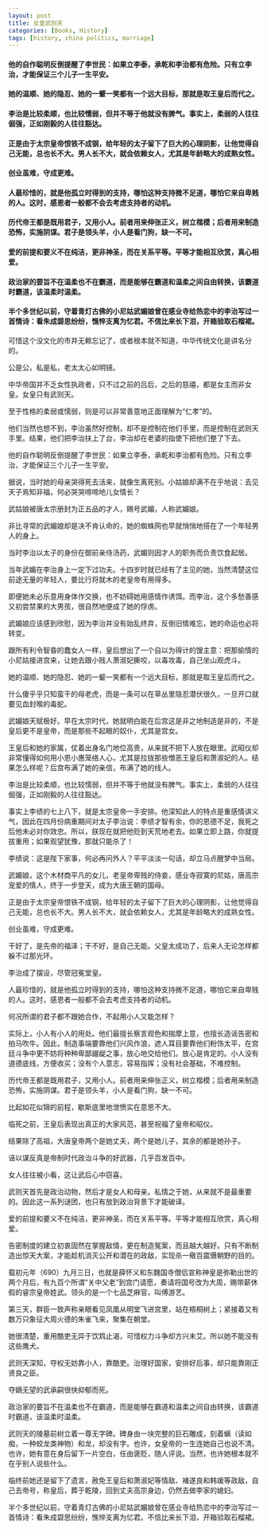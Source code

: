 ```yaml
---
layout: post
title: 女皇武则天
categories: [Books, History]
tags: [history, china politics, marriage]
---
```

#### 他的自作聪明反倒提醒了李世民：如果立李泰，承乾和李治都有危险。只有立李治，才能保证三个儿子一生平安。        
#### 她的温顺、她的隐忍、她的一颦一笑都有一个远大目标，那就是取王皇后而代之。               
#### 李治是比较柔顺，也比较懦弱，但并不等于他就没有脾气。事实上，柔弱的人往往倔强，正如刚毅的人往往豁达。        
#### 正是由于太宗皇帝恨铁不成钢，给年轻的太子留下了巨大的心理阴影，让他觉得自己无能，总也长不大。男人长不大，就会依赖女人，尤其是年龄略大的成熟女性。               
#### 创业虽难，守成更难。           
#### 人最珍惜的，就是他孤立时得到的支持，哪怕这种支持微不足道，哪怕它来自卑贱的人。这时，感恩者一般都不会去考虑支持者的动机。             
#### 历代帝王都是既用君子，又用小人。前者用来伸张正义，树立楷模；后者用来制造恐怖，实施阴谋。君子是领头羊，小人是看门狗，缺一不可。            
#### 爱的前提和要义不在纯洁，更非神圣，而在关系平等。平等才能相互欣赏，真心相爱。             
#### 政治家的要旨不在温柔也不在霸道，而是能够在霸道和温柔之间自由转换，该霸道时霸道，该温柔时温柔。        
#### 半个多世纪以前，守着青灯古佛的小尼姑武媚娘曾在感业寺给热恋中的李治写过一首情诗：看朱成碧思纷纷，憔悴支离为忆君。不信比来长下泪，开箱验取石榴裙。               
<!-- more -->
可惜这个没文化的市井无赖忘记了，或者根本就不知道，中华传统文化是讲名分的。               

公是公，私是私，老太太心如明镜。               

中华帝国并不乏女性执政者，只不过之前的吕后，之后的慈禧，都是女主而非女皇。女皇只有武则天。               

至于性格的柔弱或懦弱，则是可以非常善意地正面理解为“仁孝”的。               

他们当然也想不到，李治虽然好控制，却不是控制在他们手里，而是控制在武则天手里。结果，他们把李治扶上了台，李治却在老婆的指使下把他们整了下去。               

他的自作聪明反倒提醒了李世民：如果立李泰，承乾和李治都有危险。只有立李治，才能保证三个儿子一生平安。               

据说，当时她的母亲哭得死去活来，就像生离死别。小姑娘却满不在乎地说：去见天子焉知非福，何必哭哭啼啼地儿女情长？               

武姑娘被唐太宗册封为正五品的才人，赐号武媚，人称武媚娘。               

非比寻常的武媚娘却是决不肯认命的，她的蜘蛛网也早就悄悄地搭在了一个年轻男人的身上。               

当时李治以太子的身份在御前亲侍汤药，武媚则因才人的职务而负责饮食起居。               

当年武媚在李治身上一定下过功夫。十四岁时就已经有了主见的她，当然清楚这位前途无量的年轻人，要比行将就木的老皇帝有用得多。               

即便她未必乐意用身体作交换，也不妨碍她用感情作诱饵。而李治，这个多愁善感又初尝禁果的大男孩，很自然地便成了她的俘虏。               

武媚娘应该感到欣慰，因为李治并没有始乱终弃，反倒旧情难忘，她的命运也必将转变。               

跟所有利令智昏的蠢女人一样，皇后想出了一个自以为得计的馊主意：把那偷情的小尼姑接进宫来，让她去跟小贱人萧淑妃撕咬，以毒攻毒，自己坐山观虎斗。               

她的温顺、她的隐忍、她的一颦一笑都有一个远大目标，那就是取王皇后而代之。               

什么傻乎乎只知蛮干的母老虎，而是一条可以在草丛里隐忍潜伏很久，一旦开口就要见血封喉的毒蛇。               

武媚娘天赋极好。早在太宗时代，她就明白能在后宫这是非之地制造是非的，不是皇后更不是皇帝，而是那些不起眼的奴仆，尤其是宫女。               

王皇后和她的家属，仗着出身名门地位高贵，从来就不把下人放在眼里。武昭仪却非常懂得如何用小恩小惠笼络人心，尤其是拉拢那些憎恶王皇后和萧淑妃的人。结果怎么样呢？后宫布满了她的亲信，布满了她的线人。               

李治是比较柔顺，也比较懦弱，但并不等于他就没有脾气。事实上，柔弱的人往往倔强，正如刚毅的人往往豁达。               

事实上李绩的七上八下，就是太宗皇帝一手安排。他深知此人的特点是重感情讲义气，因此在四月份病重期间对太子李治说：李绩才智有余，你的恩德不足，我死之后他未必对你效忠。所以，朕现在就把他贬到天荒地老去。如果立即上路，你就提拔重用；如果观望犹豫，那就只能杀了！               

李绩说：这是陛下家事，何必再问外人？平平淡淡一句话，却立马点醒梦中当局。               

武媚娘，这个木材商平凡的女儿，老皇帝卑贱的侍妾，感业寺寂寞的尼姑，唐高宗宠爱的情人，终于一步登天，成为大唐王朝的国母。              

正是由于太宗皇帝恨铁不成钢，给年轻的太子留下了巨大的心理阴影，让他觉得自己无能，总也长不大。男人长不大，就会依赖女人，尤其是年龄略大的成熟女性。               

创业虽难，守成更难。               

干好了，是先帝的福泽；干不好，是自己无能。父皇太成功了，后来人无论怎样都躲不过那光环。               

李治成了摆设，尽管冠冕堂皇。               

人最珍惜的，就是他孤立时得到的支持，哪怕这种支持微不足道，哪怕它来自卑贱的人。这时，感恩者一般都不会去考虑支持者的动机。               

何况所谓的君子都不跟她合作，不起用小人又能怎样？               

实际上，小人有小人的用处。他们最擅长察言观色和揣摩上意，也擅长造谣告密和拍马吹牛。因此，制造事端要靠他们兴风作浪，遮人耳目要靠他们粉饰太平，在宫廷斗争中更不妨将种种卑鄙龌龊之事，放心地交给他们。放心是肯定的。小人没有道德底线，方便收买；没有个人意志，容易指挥；没有社会基础，不难控制。               

历代帝王都是既用君子，又用小人。前者用来伸张正义，树立楷模；后者用来制造恐怖，实施阴谋。君子是领头羊，小人是看门狗，缺一不可。               

比起如花似锦的前程，歇斯底里地泄愤实在意思不大。               

临死之前，王皇后表现出真正的大家风范，甚至祝福了皇帝和昭仪。               

结果除了高祖，大唐皇帝两个是她丈夫，两个是她儿子，其余的都是她孙子。               

诬以谋反真是帝制时代政治斗争的好武器，几乎百发百中。               

女人往往被小看，这让武后心中窃喜。               

武则天首先是政治动物，然后才是女人和母亲。私情之于她，从来就不是最重要的。因此这一系列谜团，也只有放到政治背景下才能破译。               

爱的前提和要义不在纯洁，更非神圣，而在关系平等。平等才能相互欣赏，真心相爱。               

告密制度的建立初衷固然在掌握敌情，更在制造冤案，而且越大越好。只有不断制造出惊天大案，才能趁机消灭公开和潜在的政敌，实现杀一儆百震慑朝野的目的。               

载初元年（690）九月三日，也就是薛怀义和东魏国寺僧侣宣称神皇是弥勒出世的两个月后，有九百个所谓“关中父老”到宫门请愿，奏请将国号改为大周，赐带薪休假的睿宗皇帝姓武。领头的是一个七品芝麻官，叫傅游艺。               

第三天，群臣一致声称亲眼看见凤凰从明堂飞进宫里，站在梧桐树上；紧接着又有数万只象征大周火德的朱雀飞来，聚集在朝堂。               

她很清楚，重用酷吏无异于饮鸩止渴，可惜权力斗争却方兴未艾。所以她不能没有这些鹰犬。               

武则天深知，夺权无妨靠小人，靠酷吏。治理好国家，安排好后事，却只能靠刚正贤良之臣。               

夺嫡无望的武承嗣很快抑郁而死。               

政治家的要旨不在温柔也不在霸道，而是能够在霸道和温柔之间自由转换，该霸道时霸道，该温柔时温柔。               

武则天的陵墓前树立着一尊无字碑。碑身由一块完整的巨石雕成，刻着螭（读如痴，一种蛟龙类神物）和龙，却没有字。也许，女皇帝的一生连她自己也说不清。也许，她有意在身后留下一片空白，任由褒贬，随人评说。当然，也许她根本就不在乎别人说些什么。               

临终前她还是留下了遗言，赦免王皇后和萧淑妃等情敌、褚遂良和韩瑗等政敌，自己去帝号，称皇后，葬于乾陵，回到丈夫高宗身边，仍然去做李家的媳妇。               

半个多世纪以前，守着青灯古佛的小尼姑武媚娘曾在感业寺给热恋中的李治写过一首情诗：看朱成碧思纷纷，憔悴支离为忆君。不信比来长下泪，开箱验取石榴裙。               
